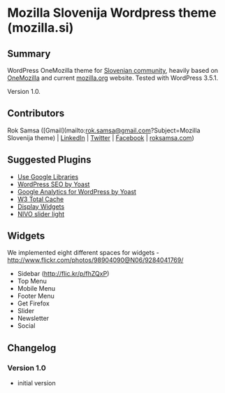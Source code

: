 # Mozilla Slovenija Wordpress theme (mozilla.si)

## Summary

WordPress OneMozilla theme for [Slovenian community](http://www.mozilla.si/), heavily based on [OneMozilla](https://github.com/mozilla/One-Mozilla-blog/tree/master/themes/OneMozilla) and current [mozilla.org](https://www.mozilla.org/) website. Tested with WordPress 3.5.1. 

Version 1.0.

## Contributors

Rok Samsa ([Gmail](mailto:rok.samsa@gmail.com?Subject=Mozilla Slovenija theme) | [LinkedIn](http://si.linkedin.com/in/roksamsa) | [Twitter](http://twitter.com/rok_samsa) | [Facebook](https://www.facebook.com/rok.samsa) | [roksamsa.com](http://www.roksamsa.com))

## Suggested Plugins

* [Use Google Libraries](http://wordpress.org/extend/plugins/use-google-libraries/)
* [WordPress SEO by Yoast](http://wordpress.org/extend/plugins/wordpress-seo/)
* [Google Analytics for WordPress by Yoast](http://wordpress.org/extend/plugins/google-analytics-for-wordpress/)
* [W3 Total Cache](http://wordpress.org/extend/plugins/w3-total-cache/)
* [Display Widgets](http://wordpress.org/plugins/display-widgets/)
* [NIVO slider light](http://wordpress.org/plugins/nivo-slider-light/)

## Widgets

We implemented eight different spaces for widgets - http://www.flickr.com/photos/98904090@N06/9284041769/
* Sidebar (http://flic.kr/p/fhZQxP)
* Top Menu
* Mobile Menu
* Footer Menu
* Get Firefox
* Slider
* Newsletter
* Social

## Changelog

### Version 1.0
* initial version
